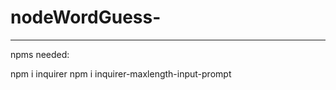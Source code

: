 # nodeWordGuess-
------------------------------------------------------------------
npms needed: 

npm i inquirer
npm i inquirer-maxlength-input-prompt

